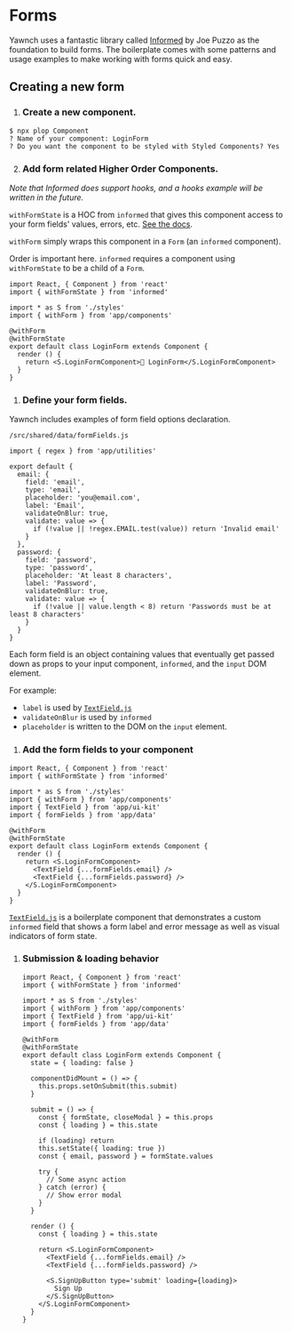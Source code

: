 # Forms

Yawnch uses a fantastic library called [Informed](https://github.com/joepuzzo/informed) by Joe Puzzo as the foundation to build forms.
The boilerplate comes with some patterns and usage examples to make working with forms quick and easy.

## Creating a new form

1. ### Create a new component.

  ```
  $ npx plop Component
  ? Name of your component: LoginForm
  ? Do you want the component to be styled with Styled Components? Yes
  ```

2. ### Add form related Higher Order Components.


  _Note that Informed does support hooks, and a hooks example will be written in the future._
  
  `withFormState` is a HOC from `informed` that gives this component access to your form fields' values, errors, etc. [See the docs](https://joepuzzo.github.io/informed/?path=/story/high-order-components--withformstate).
  
  `withForm` simply wraps this component in a `Form` (an `informed` component).
  
  Order is important here. `informed` requires a component using `withFormState` to be a child of a `Form`.

  ```
  import React, { Component } from 'react'
  import { withFormState } from 'informed'

  import * as S from './styles'
  import { withForm } from 'app/components'

  @withForm
  @withFormState
  export default class LoginForm extends Component {
    render () {
      return <S.LoginFormComponent>🚀 LoginForm</S.LoginFormComponent>
    }
  }

  ```

1. ### Define your form fields.

  Yawnch includes examples of form field options declaration.

  `/src/shared/data/formFields.js`

  ```
  import { regex } from 'app/utilities'

  export default {
    email: {
      field: 'email',
      type: 'email',
      placeholder: 'you@email.com',
      label: 'Email',
      validateOnBlur: true,
      validate: value => {
        if (!value || !regex.EMAIL.test(value)) return 'Invalid email'
      }
    },
    password: {
      field: 'password',
      type: 'password',
      placeholder: 'At least 8 characters',
      label: 'Password',
      validateOnBlur: true,
      validate: value => {
        if (!value || value.length < 8) return 'Passwords must be at least 8 characters'
      }
    }
  }
  ```

  Each form field is an object containing values that eventually get passed down as props to your input component, `informed`, and the `input` DOM element.

  For example:

  - `label` is used by [`TextField.js`](https://github.com/yawnch/supernova/blob/master/src/shared/components/AppUIKit/TextField/TextField.js)
  - `validateOnBlur` is used by `informed`
  - `placeholder` is written to the DOM on the `input` element.


1. ### Add the form fields to your component

  ```
  import React, { Component } from 'react'
  import { withFormState } from 'informed'

  import * as S from './styles'
  import { withForm } from 'app/components'
  import { TextField } from 'app/ui-kit'
  import { formFields } from 'app/data'

  @withForm
  @withFormState
  export default class LoginForm extends Component {
    render () {
      return <S.LoginFormComponent>
        <TextField {...formFields.email} />
        <TextField {...formFields.password} />
      </S.LoginFormComponent>
    }
  }

  ```

  [`TextField.js`](https://github.com/yawnch/supernova/blob/master/src/shared/components/AppUIKit/TextField/TextField.js) is a boilerplate component that demonstrates a custom `informed` field that shows a form label and error message as well as visual indicators of form state.

1. ### Submission & loading behavior

    ```
    import React, { Component } from 'react'
    import { withFormState } from 'informed'

    import * as S from './styles'
    import { withForm } from 'app/components'
    import { TextField } from 'app/ui-kit'
    import { formFields } from 'app/data'

    @withForm
    @withFormState
    export default class LoginForm extends Component {
      state = { loading: false }

      componentDidMount = () => {
        this.props.setOnSubmit(this.submit)
      }

      submit = () => {
        const { formState, closeModal } = this.props
        const { loading } = this.state

        if (loading) return
        this.setState({ loading: true })
        const { email, password } = formState.values

        try {
          // Some async action
        } catch (error) {
          // Show error modal
        }
      }

      render () {
        const { loading } = this.state

        return <S.LoginFormComponent>
          <TextField {...formFields.email} />
          <TextField {...formFields.password} />

          <S.SignUpButton type='submit' loading={loading}>
            Sign Up
          </S.SignUpButton>
        </S.LoginFormComponent>
      }
    }

    ```
